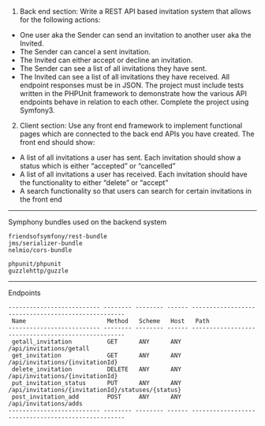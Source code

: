 1. Back end section:
Write a REST API based invitation system that allows for the following actions:
- One user aka the Sender can send an invitation to another user aka the Invited.
- The Sender can cancel a sent invitation.
- The Invited can either accept or decline an invitation.
- The Sender can see a list of all invitations they have sent.
- The Invited can see a list of all invitations they have received.
All endpoint responses must be in JSON.
The project must include tests written in the PHPUnit framework to demonstrate how the
various API endpoints behave in relation to each other. Complete the project using Symfony3.

2. Client section:
Use any front end framework to implement functional pages which are connected to the
back end APIs you have created.
The front end should show:
- A list of all invitations a user has sent. Each invitation should show a status which is
either “accepted” or “cancelled”
- A list of all invitations a user has received. Each invitation should have the functionality
to either “delete” or “accept”
- A search functionality so that users can search for certain invitations in the front end 
 
 ------------------------------------
 
 Symphony bundles used on the backend system
  
 ```
 friendsofsymfony/rest-bundle
 jms/serializer-bundle
 nelmio/cors-bundle
 
 phpunit/phpunit
 guzzlehttp/guzzle
 ```
 ------------------------------------
 
 Endpoints
 
 ```
 -------------------------- -------- -------- ------ ---------------------------------------------------
  Name                       Method   Scheme   Host   Path
 -------------------------- -------- -------- ------ ---------------------------------------------------
  getall_invitation          GET      ANY      ANY    /api/invitations/getall
  get_invitation             GET      ANY      ANY    /api/invitations/{invitationId}
  delete_invitation          DELETE   ANY      ANY    /api/invitations/{invitationId}
  put_invitation_status      PUT      ANY      ANY    /api/invitations/{invitationId}/statuses/{status}
  post_invitation_add        POST     ANY      ANY    /api/invitations/adds
 -------------------------- -------- -------- ------ ---------------------------------------------------
```
